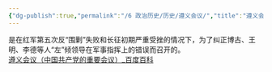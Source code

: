 ```yaml
---
{"dg-publish":true,"permalink":"/6 政治历史/历史/遵义会议/","title":"遵义会议"}
---
```



是在红军第五次反“围剿”失败和长征初期严重受挫的情况下，为了纠正博古、王明、李德等人“左”倾领导在军事指挥上的错误而召开的。  
[遵义会议（中国共产党的重要会议）\_百度百科](https://baike.baidu.com/item/%E9%81%B5%E4%B9%89%E4%BC%9A%E8%AE%AE/64086?fr=ge_ala)
